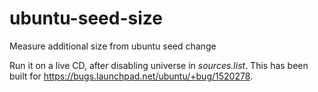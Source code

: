 # ubuntu-seed-size
Measure additional size from ubuntu seed change

Run it on a live CD, after disabling universe in *sources.list*.
This has been built for https://bugs.launchpad.net/ubuntu/+bug/1520278.

